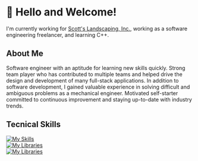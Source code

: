# 👋 Hello and Welcome!

I'm currently working for [Scott's Landscaping, Inc.](https://github.com/cbowman422/scottslandscaping), working as a software engineering freelancer, and learning C++.

## About Me

Software engineer with an aptitude for learning new skills quickly. Strong team player who has contributed to multiple teams and helped drive the design and development of many full-stack applications. In addition to software development, I gained valuable experience in solving difficult and ambiguous problems as a mechanical engineer. Motivated self-starter committed to continuous improvement and staying up-to-date with industry trends.

## Tecnical Skills

[![My Skills](https://skillicons.dev/icons?i=js,py,java,c,cpp,html,css,wordpress,webflow)](https://skillicons.dev) <br />
[![My Libraries](https://skillicons.dev/icons?i=react,next,express,django,flask,figma)](https://skillicons.dev) <br />
[![My Libraries](https://skillicons.dev/icons?i=aws,postgres,mongodb)](https://skillicons.dev) <br />



<!--
## Github Stats
<p>&nbsp;<img align="center" src="https://github-readme-stats.vercel.app/api?username=cbowman422&show_icons=true&theme=dark&title_color=bdbdbd&text_color=bdbdbd&locale=en" alt="cbowman422" /></p>
-->

